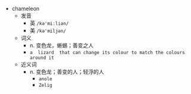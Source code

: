 - chameleon
  - 发音
    - 英 `/kə'miːliən/`
    - 美 `/kə'miljən/`
  - 词义
    - n. 变色龙，蜥蜴；善变之人
    - `a  lizard  that can change its colour to match the colours around it`
  - 近义词
    - n. 变色龙；善变的人；轻浮的人
      - `anole`
      - `Zelig`
